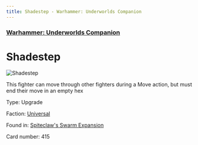 ```yaml
---
title: Shadestep - Warhammer: Underworlds Companion
---
```


### [Warhammer: Underworlds Companion](https://guidokessels.github.io/wh-underworlds)

  

# Shadestep

![Shadestep](https://warhammerunderworlds.com/wp-content/uploads/sites/6/2018/02/415_ENG.png)

This fighter can move through other fighters during a Move action, but must end their move in an empty hex

Type: Upgrade

Faction: [Universal](https://guidokessels.github.io/wh-underworlds/factions/universal)

Found in: [Spiteclaw's Swarm Expansion](https://guidokessels.github.io/wh-underworlds/locations/spiteclaws-swarm-expansion)

Card number: 415
